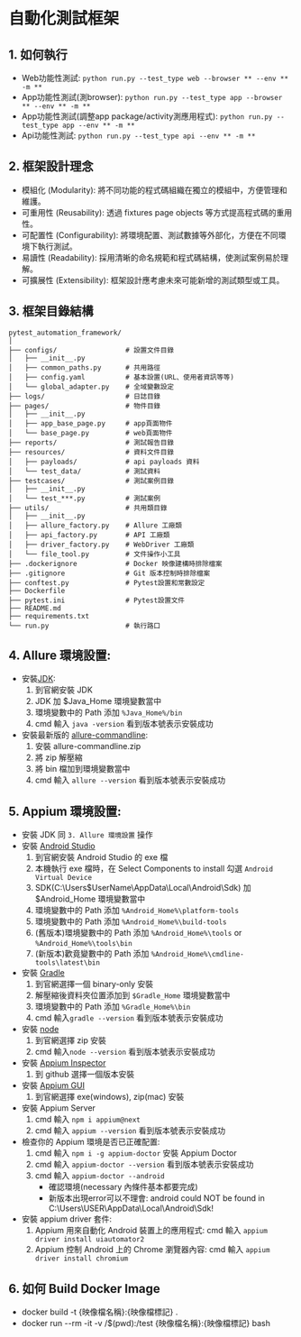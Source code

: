 # 自動化測試框架

## 1. 如何執行
- Web功能性測試: `python run.py --test_type web --browser ** --env ** -m **`
- App功能性測試(測browser): `python run.py --test_type app --browser ** --env ** -m **`
- App功能性測試(調整app package/activity測應用程式): `python run.py --test_type app --env ** -m **`
- Api功能性測試: `python run.py --test_type api --env ** -m **`

## 2. 框架設計理念
- 模組化 (Modularity): 將不同功能的程式碼組織在獨立的模組中，方便管理和維護。
- 可重用性 (Reusability): 透過 fixtures page objects 等方式提高程式碼的重用性。
- 可配置性 (Configurability): 將環境配置、測試數據等外部化，方便在不同環境下執行測試。
- 易讀性 (Readability): 採用清晰的命名規範和程式碼結構，使測試案例易於理解。
- 可擴展性 (Extensibility): 框架設計應考慮未來可能新增的測試類型或工具。

## 3. 框架目錄結構
```
pytest_automation_framework/
│
├── configs/                 # 設置文件目錄
│   ├── __init__.py
│   ├── common_paths.py      # 共用路徑
│   ├── config.yaml          # 基本設置(URL、使用者資訊等等)
│   └── global_adapter.py    # 全域變數設定
├── logs/                    # 日誌目錄
├── pages/                   # 物件目錄
│   ├── __init__.py              
│   ├── app_base_page.py     # app頁面物件    
│   └── base_page.py         # web頁面物件           
├── reports/                 # 測試報告目錄
├── resources/               # 資料文件目錄
│   ├── payloads/            # api payloads 資料
│   └── test_data/           # 測試資料
├── testcases/               # 測試案例目錄
│   ├── __init__.py
│   └── test_***.py          # 測試案例
├── utils/                   # 共用類目錄
│   ├── __init__.py
│   ├── allure_factory.py    # Allure 工廠類
│   ├── api_factory.py       # API 工廠類
│   ├── driver_factory.py    # WebDriver 工廠類
│   └── file_tool.py         # 文件操作小工具
├── .dockerignore            # Docker 映像建構時排除檔案
├── .gitignore               # Git 版本控制時排除檔案
├── conftest.py              # Pytest設置和常數設定
├── Dockerfile          
├── pytest.ini               # Pytest設置文件
├── README.md 
├── requirements.txt
└── run.py                   # 執行路口
```

## 4. Allure 環境設置:
- 安裝[JDK](<https://www.oracle.com/java/technologies/downloads/>):
  1. 到官網安裝 JDK
  2. JDK 加 $Java_Home 環境變數當中
  3. 環境變數中的 Path 添加 `%Java_Home%/bin`
  4. cmd 輸入 `java -version` 看到版本號表示安裝成功
- 安裝最新版的 [allure-commandline](<https://repo.maven.apache.org/maven2/io/qameta/allure/allure-commandline/>): 
  1. 安裝 allure-commandline.zip
  2. 將 zip 解壓縮
  3. 將 bin 檔加到環境變數當中
  4. cmd 輸入 `allure --version` 看到版本號表示安裝成功

## 5. Appium 環境設置:
- 安裝 JDK 同 `3. Allure 環境設置` 操作
- 安裝 [Android Studio](<https://developer.android.com/studio?hl=zh-tw#get-android-studio/>)
  1. 到官網安裝 Android Studio 的 exe 檔
  2. 本機執行 exe 檔時，在 Select Components to install 勾選 `Android Virtual Device`
  3. SDK(C:\Users\$UserName\AppData\Local\Android\Sdk) 加 $Android_Home 環境變數當中
  4. 環境變數中的 Path 添加 `%Android_Home%\platform-tools` 
  5. 環境變數中的 Path 添加 `%Android_Home%\build-tools`
  6. (舊版本)環境變數中的 Path 添加 `%Android_Home%\tools` or `%Android_Home%\tools\bin` 
  7. (新版本)歡竟變數中的 Path 添加 `%Android_Home%\cmdline-tools\latest\bin`
- 安裝 [Gradle](<https://gradle.org/releases/>)
  1. 到官網選擇一個 binary-only 安裝
  2. 解壓縮後資料夾位置添加到 ` $Gradle_Home ` 環境變數當中
  3. 環境變數中的 Path 添加 ` %Gradle_Home%\bin `
  4. cmd 輸入` gradle --version ` 看到版本號表示安裝成功
- 安裝 [node](<https://nodejs.org/en/download/>)
  1. 到官網選擇 zip 安裝
  2. cmd 輸入` node --version ` 看到版本號表示安裝成功
- 安裝 [Appium Inspector](<https://github.com/appium/appium-inspector/releases/>)
  1. 到 github 選擇一個版本安裝
- 安裝 [Appium GUI](<https://github.com/appium/appium-desktop/releases/>)
  1. 到官網選擇 exe(windows), zip(mac) 安裝
- 安裝 Appium Server
  1. cmd 輸入 `npm i appium@next`
  2. cmd 輸入 `appium --version` 看到版本號表示安裝成功
- 檢查你的 Appium 環境是否已正確配置:
  1. cmd 輸入 `npm i -g appium-doctor` 安裝 Appium Doctor
  2. cmd 輸入 `appium-doctor --version` 看到版本號表示安裝成功
  3. cmd 輸入 `appium-doctor --android`
     - 確認環境(necessary 內條件基本都要完成)
     - 新版本出現error可以不理會: android could NOT be found in C:\Users\USER\AppData\Local\Android\Sdk! 
- 安裝 appium driver 套件:
  1. Appium 用來自動化 Android 裝置上的應用程式: cmd 輸入 `appium driver install uiautomator2`
  2. Appium 控制 Android 上的 Chrome 瀏覽器內容: cmd 輸入 `appium driver install chromium`

## 6. 如何 Build Docker Image
- docker build -t {映像檔名稱}:{映像檔標記} .
- docker run --rm -it -v /$(pwd):/test {映像檔名稱}:{映像檔標記} bash